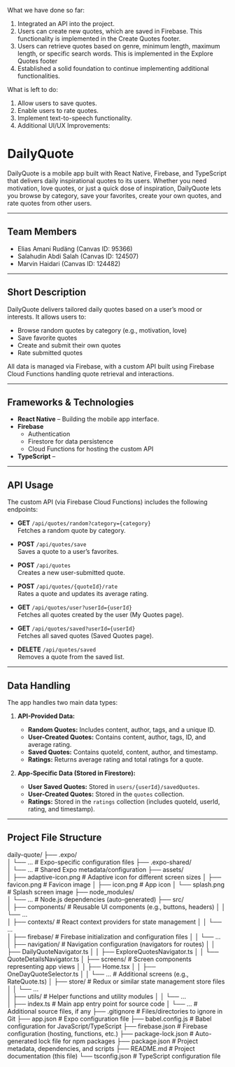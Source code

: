 What we have done so far:
1) Integrated an API into the project.
2) Users can create new quotes, which are saved in Firebase. This functionality is implemented in the Create Quotes footer.
3) Users can retrieve quotes based on genre, minimum length, maximum length, or specific search words. This is implemented in the Explore Quotes footer
4) Established a solid foundation to continue implementing additional functionalities.

What is left to do:
1) Allow users to save quotes.
2) Enable users to rate quotes.
3) Implement text-to-speech functionality.
4) Additional UI/UX Improvements:



# DailyQuote

DailyQuote is a mobile app built with React Native, Firebase, and TypeScript that delivers daily inspirational quotes to its users. Whether you need motivation, love quotes, or just a quick dose of inspiration, DailyQuote lets you browse by category, save your favorites, create your own quotes, and rate quotes from other users.

---

## Team Members

- Elias Amani Rudäng (Canvas ID: 95366)
- Salahudin Abdi Salah (Canvas ID: 124507)
- Marvin Haidari (Canvas ID: 124482)

---

## Short Description

DailyQuote delivers tailored daily quotes based on a user’s mood or interests. It allows users to:
- Browse random quotes by category (e.g., motivation, love)
- Save favorite quotes
- Create and submit their own quotes
- Rate submitted quotes

All data is managed via Firebase, with a custom API built using Firebase Cloud Functions handling quote retrieval and interactions.

---

## Frameworks & Technologies

- **React Native** – Building the mobile app interface.
- **Firebase**
  - Authentication
  - Firestore for data persistence
  - Cloud Functions for hosting the custom API
- **TypeScript** – 

---

## API Usage

The custom API (via Firebase Cloud Functions) includes the following endpoints:

- **GET** `/api/quotes/random?category={category}`  
  Fetches a random quote by category.

- **POST** `/api/quotes/save`  
  Saves a quote to a user’s favorites.

- **POST** `/api/quotes`  
  Creates a new user-submitted quote.

- **POST** `/api/quotes/{quoteId}/rate`  
  Rates a quote and updates its average rating.

- **GET** `/api/quotes/user?userId={userId}`  
  Fetches all quotes created by the user (My Quotes page).

- **GET** `/api/quotes/saved?userId={userId}`  
  Fetches all saved quotes (Saved Quotes page).

- **DELETE** `/api/quotes/saved`  
  Removes a quote from the saved list.

---

## Data Handling

The app handles two main data types:

1. **API-Provided Data:**
   - **Random Quotes:** Includes content, author, tags, and a unique ID.
   - **User-Created Quotes:** Contains content, author, tags, ID, and average rating.
   - **Saved Quotes:** Contains quoteId, content, author, and timestamp.
   - **Ratings:** Returns average rating and total ratings for a quote.

2. **App-Specific Data (Stored in Firestore):**
   - **User Saved Quotes:** Stored in `users/{userId}/savedQuotes`.
   - **User-Created Quotes:** Stored in the `quotes` collection.
   - **Ratings:** Stored in the `ratings` collection (includes quoteId, userId, rating, and timestamp).

---

## Project File Structure
daily-quote/
├── .expo/                 
│   └── ...                # Expo-specific configuration files
├── .expo-shared/          
│   └── ...                # Shared Expo metadata/configuration
├── assets/                
│   ├── adaptive-icon.png  # Adaptive icon for different screen sizes
│   ├── favicon.png        # Favicon image
│   ├── icon.png           # App icon
│   └── splash.png         # Splash screen image
├── node_modules/          
│   └── ...                # Node.js dependencies (auto-generated)
├── src/                   
│   ├── components/        # Reusable UI components (e.g., buttons, headers)
│   │   └── ...            
│   ├── contexts/          # React context providers for state management
│   │   └── ...            
│   ├── firebase/          # Firebase initialization and configuration files
│   │   └── ...            
│   ├── navigation/        # Navigation configuration (navigators for routes)
│   │   ├── DailyQuoteNavigator.ts
│   │   ├── ExploreQuotesNavigator.ts
│   │   └── QuoteDetailsNavigator.ts
│   ├── screens/           # Screen components representing app views
│   │   ├── Home.tsx
│   │   ├── OneDayQuoteSelector.ts
│   │   └── ...            # Additional screens (e.g., RateQuote.ts)
│   ├── store/             # Redux or similar state management store files
│   │   └── ...            
│   ├── utils/             # Helper functions and utility modules
│   │   └── ...            
│   ├── index.ts           # Main app entry point for source code
│   └── ...                # Additional source files, if any
├── .gitignore             # Files/directories to ignore in Git
├── app.json               # Expo configuration file
├── babel.config.js        # Babel configuration for JavaScript/TypeScript
├── firebase.json          # Firebase configuration (hosting, functions, etc.)
├── package-lock.json      # Auto-generated lock file for npm packages
├── package.json           # Project metadata, dependencies, and scripts
├── README.md              # Project documentation (this file)
└── tsconfig.json          # TypeScript configuration file
